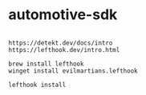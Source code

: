 # automotive-sdk
```

https://detekt.dev/docs/intro
https://lefthook.dev/intro.html

brew install lefthook
winget install evilmartians.lefthook

lefthook install
```


